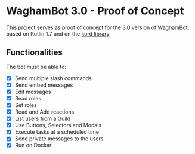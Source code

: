 # WaghamBot 3.0 - Proof of Concept

This project serves as proof of concept for the 3.0 version of WaghamBot, 
based on Kotlin 1.7 and on the [kord library](https://github.com/kordlib/kord)

## Functionalities

The bot must be able to:<br>

* [X] Send multiple slash commands
* [X] Send embed messages
* [X] Edit messages
* [X] Read roles
* [X] Set roles
* [X] Read and Add reactions
* [X] List users from a Guild
* [X] Use Buttons, Selectors and Modals
* [X] Execute tasks at a scheduled time
* [X] Send private messages to the users
* [X] Run on Docker